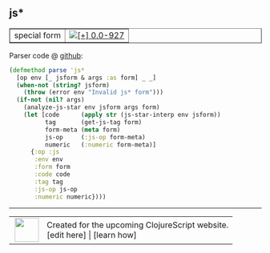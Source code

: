 ## js\*



 <table border="1">
<tr>
<td>special form</td>
<td><a href="https://github.com/cljsinfo/cljs-api-docs/tree/0.0-927"><img valign="middle" alt="[+] 0.0-927" title="Added in 0.0-927" src="https://img.shields.io/badge/+-0.0--927-lightgrey.svg"></a> </td>
</tr>
</table>









Parser code @ [github]():

```clj
(defmethod parse 'js*
  [op env [_ jsform & args :as form] _ _]
  (when-not (string? jsform)
    (throw (error env "Invalid js* form")))
  (if-not (nil? args)
    (analyze-js-star env jsform args form)
    (let [code      (apply str (js-star-interp env jsform))
          tag       (get-js-tag form)
          form-meta (meta form)
          js-op     (:js-op form-meta)
          numeric   (:numeric form-meta)]
      {:op :js
       :env env
       :form form
       :code code
       :tag tag
       :js-op js-op
       :numeric numeric})))
```

<!--
Repo - tag - source tree - lines:

 <pre>

</pre>

-->

---




 <table>
<tr><td>
<img valign="middle" align="right" width="48px" src="http://i.imgur.com/Hi20huC.png">
</td><td>
Created for the upcoming ClojureScript website.<br>
[edit here] | [learn how]
</td></tr></table>

[edit here]:https://github.com/cljsinfo/cljs-api-docs/blob/master/cljsdoc/special/jsSTAR.cljsdoc
[learn how]:https://github.com/cljsinfo/cljs-api-docs/wiki/cljsdoc-files

<!--

This information was too distracting to show to readers, but I'll leave it
commented here since it is helpful to:

- pretty-print the data used to generate this document
- and show how to retrieve that data



The API data for this symbol:

```clj
{:ns "special",
 :name "js*",
 :name-encode "jsSTAR",
 :history [["+" "0.0-927"]],
 :type "special form",
 :full-name-encode "special/jsSTAR",
 :source {:code "(defmethod parse 'js*\n  [op env [_ jsform & args :as form] _ _]\n  (when-not (string? jsform)\n    (throw (error env \"Invalid js* form\")))\n  (if-not (nil? args)\n    (analyze-js-star env jsform args form)\n    (let [code      (apply str (js-star-interp env jsform))\n          tag       (get-js-tag form)\n          form-meta (meta form)\n          js-op     (:js-op form-meta)\n          numeric   (:numeric form-meta)]\n      {:op :js\n       :env env\n       :form form\n       :code code\n       :tag tag\n       :js-op js-op\n       :numeric numeric})))",
          :title "Parser code",
          :repo "clojurescript",
          :tag "r1.8.51",
          :filename "src/main/clojure/cljs/analyzer.cljc",
          :lines [2201 2218],
          :url "https://github.com/clojure/clojurescript/blob/r1.8.51/src/main/clojure/cljs/analyzer.cljc#L2201-L2218"},
 :full-name "special/js*",
 :cljsdoc-url "https://github.com/cljsinfo/cljs-api-docs/blob/master/cljsdoc/special/jsSTAR.cljsdoc"}

```

Retrieve the API data for this symbol:

```clj
;; from Clojure REPL
(require '[clojure.edn :as edn])
(-> (slurp "https://raw.githubusercontent.com/cljsinfo/cljs-api-docs/catalog/cljs-api.edn")
    (edn/read-string)
    (get-in [:symbols "special/js*"]))
```

-->
